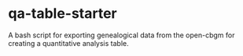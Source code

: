 # qa-table-starter
A bash script for exporting genealogical data from the open-cbgm for creating a quantitative analysis table.
